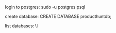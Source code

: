 login to postgres: sudo -u postgres psql

create database: CREATE DATABASE producthuntdb;

list databases: \l